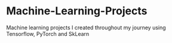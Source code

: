 # Machine-Learning-Projects
Machine learning projects I created throughout my journey using Tensorflow, PyTorch and SkLearn
